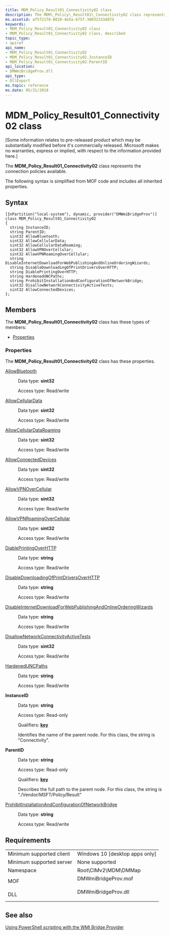 ```yaml
---
title: MDM_Policy_Result01_Connectivity02 class
description: The MDM\_Policy\_Result01\_Connectivity02 class represents the connection policies available.
ms.assetid: af5f21f8-8010-4e5a-b75f-30032333d87d
keywords:
- MDM_Policy_Result01_Connectivity02 class
- MDM_Policy_Result01_Connectivity02 class, described
topic_type:
- apiref
api_name:
- MDM_Policy_Result01_Connectivity02
- MDM_Policy_Result01_Connectivity02.InstanceID
- MDM_Policy_Result01_Connectivity02.ParentID
api_location:
- DMWmiBridgeProv.dll
api_type:
- DllExport
ms.topic: reference
ms.date: 05/31/2018
---
```


# MDM\_Policy\_Result01\_Connectivity02 class

\[Some information relates to pre-released product which may be substantially modified before it's commercially released. Microsoft makes no warranties, express or implied, with respect to the information provided here.\]

The **MDM\_Policy\_Result01\_Connectivity02** class represents the connection policies available.

The following syntax is simplified from MOF code and includes all inherited properties.

## Syntax

``` syntax
[InPartition("local-system"), dynamic, provider("DMWmiBridgeProv")]
class MDM_Policy_Result01_Connectivity02
{
  string InstanceID;
  string ParentID;
  sint32 AllowBluetooth;
  sint32 AllowCellularData;
  sint32 AllowCellularDataRoaming;
  sint32 AllowVPNOverCellular;
  sint32 AllowVPNRoamingOverCellular;
  string DisableInternetDownloadForWebPublishingAndOnlineOrderingWizards;
  string DisableDownloadingOfPrintDriversOverHTTP;
  string DiablePrintingOverHTTP;
  string HardenedUNCPaths;
  string ProhibitInstallationAndConfigurationOfNetworkBridge;
  sint32 DisallowNetworkConnectivityActiveTests;
  sint32 AllowConnectedDevices;
};
```

## Members

The **MDM\_Policy\_Result01\_Connectivity02** class has these types of members:

-   [Properties](#properties)

### Properties

The **MDM\_Policy\_Result01\_Connectivity02** class has these properties.

<dl> <dt>

[AllowBluetooth](/windows/client-management/mdm/policy-csp-connectivity#connectivity-allowbluetooth)
</dt> <dd> <dl> <dt>

Data type: **sint32**
</dt> <dt>

Access type: Read/write
</dt> </dl>

</dd> <dt>

[AllowCellularData](/windows/client-management/mdm/policy-csp-connectivity#connectivity-allowcellulardata)
</dt> <dd> <dl> <dt>

Data type: **sint32**
</dt> <dt>

Access type: Read/write
</dt> </dl>

</dd> <dt>

[AllowCellularDataRoaming](/windows/client-management/mdm/policy-csp-connectivity#connectivity-allowcellulardataroaming)
</dt> <dd> <dl> <dt>

Data type: **sint32**
</dt> <dt>

Access type: Read/write
</dt> </dl>

</dd> <dt>

[AllowConnectedDevices](/windows/client-management/mdm/policy-csp-connectivity#connectivity-allowconnecteddevices)
</dt> <dd> <dl> <dt>

Data type: **sint32**
</dt> <dt>

Access type: Read/write
</dt> </dl>

</dd> <dt>

[AllowVPNOverCellular](/windows/client-management/mdm/policy-csp-connectivity#connectivity-allowvpnovercellular)
</dt> <dd> <dl> <dt>

Data type: **sint32**
</dt> <dt>

Access type: Read/write
</dt> </dl>

</dd> <dt>

[AllowVPNRoamingOverCellular](/windows/client-management/mdm/policy-csp-connectivity#connectivity-allowvpnroamingovercellular)
</dt> <dd> <dl> <dt>

Data type: **sint32**
</dt> <dt>

Access type: Read/write
</dt> </dl>

</dd> <dt>

[DiablePrintingOverHTTP](/windows/client-management/mdm/policy-csp-connectivity#connectivity-diableprintingoverhttp)
</dt> <dd> <dl> <dt>

Data type: **string**
</dt> <dt>

Access type: Read/write
</dt> </dl>

</dd> <dt>

[DisableDownloadingOfPrintDriversOverHTTP](/windows/client-management/mdm/policy-csp-connectivity#connectivity-disabledownloadingofprintdriversoverhttp)
</dt> <dd> <dl> <dt>

Data type: **string**
</dt> <dt>

Access type: Read/write
</dt> </dl>

</dd> <dt>

[DisableInternetDownloadForWebPublishingAndOnlineOrderingWizards](/windows/client-management/mdm/policy-csp-connectivity#connectivity-disableinternetdownloadforwebpublishingandonlineorderingwizards)
</dt> <dd> <dl> <dt>

Data type: **string**
</dt> <dt>

Access type: Read/write
</dt> </dl>

</dd> <dt>

[DisallowNetworkConnectivityActiveTests](/windows/client-management/mdm/policy-csp-connectivity#connectivity-disallownetworkconnectivityactivetests)
</dt> <dd> <dl> <dt>

Data type: **sint32**
</dt> <dt>

Access type: Read/write
</dt> </dl>

</dd> <dt>

[HardenedUNCPaths](/windows/client-management/mdm/policy-csp-connectivity#connectivity-hardeneduncpaths)
</dt> <dd> <dl> <dt>

Data type: **string**
</dt> <dt>

Access type: Read/write
</dt> </dl>

</dd> <dt>

**InstanceID**
</dt> <dd> <dl> <dt>

Data type: **string**
</dt> <dt>

Access type: Read-only
</dt> <dt>

Qualifiers: [**key**](/windows/desktop/WmiSdk/key-qualifier)
</dt> </dl>

Identifies the name of the parent node. For this class, the string is "Connectivity".

</dd> <dt>

**ParentID**
</dt> <dd> <dl> <dt>

Data type: **string**
</dt> <dt>

Access type: Read-only
</dt> <dt>

Qualifiers: [**key**](/windows/desktop/WmiSdk/key-qualifier)
</dt> </dl>

Describes the full path to the parent node. For this class, the string is "./Vendor/MSFT/Policy/Result"

</dd> <dt>

[ProhibitInstallationAndConfigurationOfNetworkBridge](/windows/client-management/mdm/policy-csp-connectivity#connectivity-prohibitinstallationandconfigurationofnetworkbridge)
</dt> <dd> <dl> <dt>

Data type: **string**
</dt> <dt>

Access type: Read/write
</dt> </dl>

</dd> </dl>

## Requirements



|                                     |                                                                                                |
|-------------------------------------|------------------------------------------------------------------------------------------------|
| Minimum supported client<br/> | Windows 10 \[desktop apps only\]<br/>                                                    |
| Minimum supported server<br/> | None supported<br/>                                                                      |
| Namespace<br/>                | Root\\CIMv2\\MDM\\DMMap<br/>                                                             |
| MOF<br/>                      | <dl> <dt>DMWmiBridgeProv.mof</dt> </dl> |
| DLL<br/>                      | <dl> <dt>DMWmiBridgeProv.dll</dt> </dl> |



## See also

<dl> <dt>

[Using PowerShell scripting with the WMI Bridge Provider](/windows/client-management/mdm/using-powershell-scripting-with-the-wmi-bridge-provider)
</dt> </dl>

 

